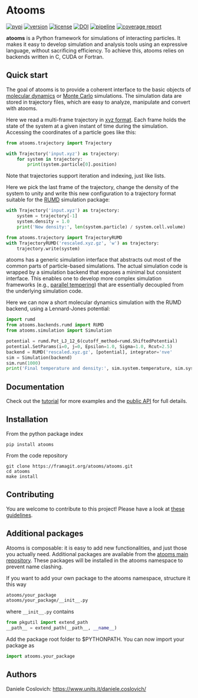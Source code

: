 Atooms
======

[![pypi](https://img.shields.io/pypi/v/atooms.svg)](https://pypi.python.org/pypi/atooms/)
[![version](https://img.shields.io/pypi/pyversions/atooms.svg)](https://pypi.python.org/pypi/atooms/)
[![license](https://img.shields.io/pypi/l/atooms.svg)](https://en.wikipedia.org/wiki/GNU_General_Public_License)
[![DOI](https://zenodo.org/badge/DOI/10.5281/zenodo.1183301.svg)](https://doi.org/10.5281/zenodo.1183301)
[![pipeline](https://framagit.org/atooms/atooms/badges/master/pipeline.svg)](https://framagit.org/atooms/atooms/badges/master/pipeline.svg)
[![coverage report](https://framagit.org/atooms/atooms/badges/master/coverage.svg)](https://framagit.org/atooms/atooms/-/commits/master)

**atooms** is a Python framework for simulations of interacting particles. It makes it easy to develop simulation and analysis tools using an expressive language, without sacrificing efficiency. To achieve this, atooms relies on backends written in C, CUDA or Fortran.

Quick start
-----------

The goal of atooms is to provide a coherent interface to the basic objects of [molecular dynamics](https://en.wikipedia.org/wiki/Molecular_dynamics) or [Monte Carlo](https://en.wikipedia.org/wiki/Monte_Carlo_method_in_statistical_physics) simulations.
The simulation data are stored in trajectory files, which are easy to analyze, manipulate and convert with atooms.

Here we read a multi-frame trajectory in [xyz format](https://en.wikipedia.org/wiki/XYZ_format). Each frame holds the state of the system at a given instant of time during the simulation. Accessing the coordinates of a particle goes like this:
```python
from atooms.trajectory import Trajectory

with Trajectory('input.xyz') as trajectory:
    for system in trajectory:
        print(system.particle[0].position)
```
Note that trajectories support iteration and indexing, just like lists.

Here we pick the last frame of the trajectory, change the density of the system to unity and write this new configuration to a trajectory format suitable for the [RUMD](http://rumd.org) simulation package:
```python
with Trajectory('input.xyz') as trajectory:
    system = trajectory[-1]
    system.density = 1.0
    print('New density:', len(system.particle) / system.cell.volume)

from atooms.trajectory import TrajectoryRUMD
with TrajectoryRUMD('rescaled.xyz.gz', 'w') as trajectory:
    trajectory.write(system)
```

atooms has a generic simulation interface that abstracts out most of the common parts of particle-based simulations. The actual simulation code is wrapped by a simulation backend that exposes a minimal but consistent interface. This enables one to develop more complex simulation frameworks (e.g., [parallel tempering](https://framagit.org/atooms/parallel_tempering)) that are essentially decoupled from the underlying simulation code.

Here we can now a short molecular dynamics simulation with the RUMD backend, using a Lennard-Jones potential:
```python
import rumd
from atooms.backends.rumd import RUMD
from atooms.simulation import Simulation

potential = rumd.Pot_LJ_12_6(cutoff_method=rumd.ShiftedPotential)
potential.SetParams(i=0, j=0, Epsilon=1.0, Sigma=1.0, Rcut=2.5)
backend = RUMD('rescaled.xyz.gz', [potential], integrator='nve'
sim = Simulation(backend)
sim.run(1000)
print('Final temperature and density:', sim.system.temperature, sim.system.density)
```

Documentation
-------------
Check out the [tutorial](https://atooms.frama.io/atooms/tutorial) for more examples and the [public API](https://atooms.frama.io/api/atooms) for full details.

Installation
------------
From the python package index
```
pip install atooms
```

From the code repository
```
git clone https://framagit.org/atooms/atooms.git
cd atooms
make install
```

Contributing
------------
You are welcome to contribute to this project! Please have a look at [these guidelines](https://framagit.org/atooms/atooms/-/blob/atooms-3.0.0/CONTRIBUTING.md).

Additional packages 
-------------------
Atooms is composable: it is easy to add new functionalities, and just those you actually need.
Additional packages are available from the [atooms main repository](https://framagit.org/atooms).
These packages will be installed in the atooms namespace to prevent name clashing.

If you want to add your own package to the atooms namespace, structure it this way
```bash
atooms/your_package
atooms/your_package/__init__.py
```

where ```__init__.py``` contains

```python
from pkgutil import extend_path
__path__ = extend_path(__path__, __name__)
```

Add the package root folder to $PYTHONPATH. You can now import your package as

```python
import atooms.your_package
```

Authors
-------
Daniele Coslovich: https://www.units.it/daniele.coslovich/
